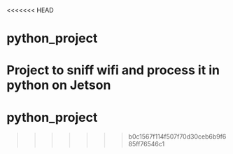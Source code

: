 <<<<<<< HEAD
# python_project
Project to sniff wifi and process it in python on Jetson
=======
# python_project
>>>>>>> b0c1567f114f507f70d30ceb6b9f685ff76546c1
